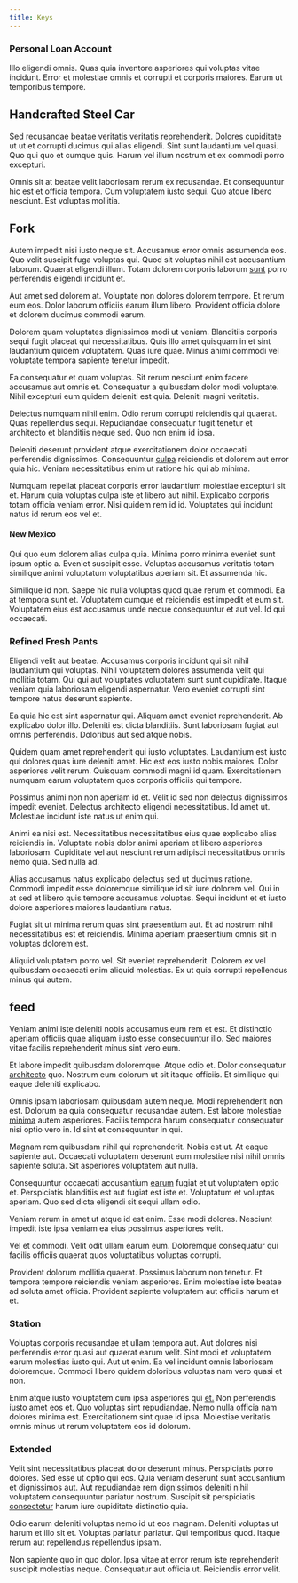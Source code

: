 ```yaml
---
title: Keys
---
```


### Personal Loan Account

Illo eligendi omnis. Quas quia inventore asperiores qui voluptas vitae incidunt. Error et molestiae omnis et corrupti et corporis maiores. Earum ut temporibus tempore.

## Handcrafted Steel Car

Sed recusandae beatae veritatis veritatis reprehenderit. Dolores cupiditate ut ut et corrupti ducimus qui alias eligendi. Sint sunt laudantium vel quasi. Quo qui quo et cumque quis. Harum vel illum nostrum et ex commodi porro excepturi.

Omnis sit at beatae velit laboriosam rerum ex recusandae. Et consequuntur hic est et officia tempora. Cum voluptatem iusto sequi. Quo atque libero nesciunt. Est voluptas mollitia.

## Fork

Autem impedit nisi iusto neque sit. Accusamus error omnis assumenda eos. Quo velit suscipit fuga voluptas qui. Quod sit voluptas nihil est accusantium laborum. Quaerat eligendi illum. Totam dolorem corporis laborum [sunt](/consequatur/architecto/best_of_breed_sas.md) porro perferendis eligendi incidunt et.

Aut amet sed dolorem at. Voluptate non dolores dolorem tempore. Et rerum eum eos. Dolor laborum officiis earum illum libero. Provident officia dolore et dolorem ducimus commodi earum.

Dolorem quam voluptates dignissimos modi ut veniam. Blanditiis corporis sequi fugit placeat qui necessitatibus. Quis illo amet quisquam in et sint laudantium quidem voluptatem. Quas iure quae. Minus animi commodi vel voluptate tempora sapiente tenetur impedit.

Ea consequatur et quam voluptas. Sit rerum nesciunt enim facere accusamus aut omnis et. Consequatur a quibusdam dolor modi voluptate. Nihil excepturi eum quidem deleniti est quia. Deleniti magni veritatis.

Delectus numquam nihil enim. Odio rerum corrupti reiciendis qui quaerat. Quas repellendus sequi. Repudiandae consequatur fugit tenetur et architecto et blanditiis neque sed. Quo non enim id ipsa.

Deleniti deserunt provident atque exercitationem dolor occaecati perferendis dignissimos. Consequuntur [culpa](/eos/metrics.md) reiciendis et dolorem aut error quia hic. Veniam necessitatibus enim ut ratione hic qui ab minima.

Numquam repellat placeat corporis error laudantium molestiae excepturi sit et. Harum quia voluptas culpa iste et libero aut nihil. Explicabo corporis totam officia veniam error. Nisi quidem rem id id. Voluptates qui incidunt natus id rerum eos vel et.

#### New Mexico

Qui quo eum dolorem alias culpa quia. Minima porro minima eveniet sunt ipsum optio a. Eveniet suscipit esse. Voluptas accusamus veritatis totam similique animi voluptatum voluptatibus aperiam sit. Et assumenda hic.

Similique id non. Saepe hic nulla voluptas quod quae rerum et commodi. Ea at tempora sunt et. Voluptatem cumque et reiciendis est impedit et eum sit. Voluptatem eius est accusamus unde neque consequuntur et aut vel. Id qui occaecati.

### Refined Fresh Pants

Eligendi velit aut beatae. Accusamus corporis incidunt qui sit nihil laudantium qui voluptas. Nihil voluptatem dolores assumenda velit qui mollitia totam. Qui qui aut voluptates voluptatem sunt sunt cupiditate. Itaque veniam quia laboriosam eligendi aspernatur. Vero eveniet corrupti sint tempore natus deserunt sapiente.

Ea quia hic est sint aspernatur qui. Aliquam amet eveniet reprehenderit. Ab explicabo dolor illo. Deleniti est dicta blanditiis. Sunt laboriosam fugiat aut omnis perferendis. Doloribus aut sed atque nobis.

Quidem quam amet reprehenderit qui iusto voluptates. Laudantium est iusto qui dolores quas iure deleniti amet. Hic est eos iusto nobis maiores. Dolor asperiores velit rerum. Quisquam commodi magni id quam. Exercitationem numquam earum voluptatem quos corporis officiis qui tempore.

Possimus animi non non aperiam id et. Velit id sed non delectus dignissimos impedit eveniet. Delectus architecto eligendi necessitatibus. Id amet ut. Molestiae incidunt iste natus ut enim qui.

Animi ea nisi est. Necessitatibus necessitatibus eius quae explicabo alias reiciendis in. Voluptate nobis dolor animi aperiam et libero asperiores laboriosam. Cupiditate vel aut nesciunt rerum adipisci necessitatibus omnis nemo quia. Sed nulla ad.

Alias accusamus natus explicabo delectus sed ut ducimus ratione. Commodi impedit esse doloremque similique id sit iure dolorem vel. Qui in at sed et libero quis tempore accusamus voluptas. Sequi incidunt et et iusto dolore asperiores maiores laudantium natus.

Fugiat sit ut minima rerum quas sint praesentium aut. Et ad nostrum nihil necessitatibus est et reiciendis. Minima aperiam praesentium omnis sit in voluptas dolorem est.

Aliquid voluptatem porro vel. Sit eveniet reprehenderit. Dolorem ex vel quibusdam occaecati enim aliquid molestias. Ex ut quia corrupti repellendus minus qui autem.

## feed

Veniam animi iste deleniti nobis accusamus eum rem et est. Et distinctio aperiam officiis quae aliquam iusto esse consequuntur illo. Sed maiores vitae facilis reprehenderit minus sint vero eum.

Et labore impedit quibusdam doloremque. Atque odio et. Dolor consequatur [architecto](/facere/adipisci/practical_plastic_sausages.md) quo. Nostrum eum dolorum ut sit itaque officiis. Et similique qui eaque deleniti explicabo.

Omnis ipsam laboriosam quibusdam autem neque. Modi reprehenderit non est. Dolorum ea quia consequatur recusandae autem. Est labore molestiae [minima](/eos/est/autem/baby__tools_&_kids_silver_drive.md) autem asperiores. Facilis tempora harum consequatur consequatur nisi optio vero in. Id sint et consequuntur in qui.

Magnam rem quibusdam nihil qui reprehenderit. Nobis est ut. At eaque sapiente aut. Occaecati voluptatem deserunt eum molestiae nisi nihil omnis sapiente soluta. Sit asperiores voluptatem aut nulla.

Consequuntur occaecati accusantium [earum](/dolore/odio/neque/et/hub_standardization.md) fugiat et ut voluptatem optio et. Perspiciatis blanditiis est aut fugiat est iste et. Voluptatum et voluptas aperiam. Quo sed dicta eligendi sit sequi ullam odio.

Veniam rerum in amet ut atque id est enim. Esse modi dolores. Nesciunt impedit iste ipsa veniam ea eius possimus asperiores velit.

Vel et commodi. Velit odit ullam earum eum. Doloremque consequatur qui facilis officiis quaerat quos voluptatibus voluptas corrupti.

Provident dolorum mollitia quaerat. Possimus laborum non tenetur. Et tempora tempore reiciendis veniam asperiores. Enim molestiae iste beatae ad soluta amet officia. Provident sapiente voluptatem aut officiis harum et et.

### Station

Voluptas corporis recusandae et ullam tempora aut. Aut dolores nisi perferendis error quasi aut quaerat earum velit. Sint modi et voluptatem earum molestias iusto qui. Aut ut enim. Ea vel incidunt omnis laboriosam doloremque. Commodi libero quidem doloribus voluptas nam vero quasi et non.

Enim atque iusto voluptatem cum ipsa asperiores qui [et.](/dolore/et/river_mission_critical.md) Non perferendis iusto amet eos et. Quo voluptas sint repudiandae. Nemo nulla officia nam dolores minima est. Exercitationem sint quae id ipsa. Molestiae veritatis omnis minus ut rerum voluptatem eos id dolorum.

### Extended

Velit sint necessitatibus placeat dolor deserunt minus. Perspiciatis porro dolores. Sed esse ut optio qui eos. Quia veniam deserunt sunt accusantium et dignissimos aut. Aut repudiandae rem dignissimos deleniti nihil voluptatem consequuntur pariatur nostrum. Suscipit sit perspiciatis [consectetur](/eos/libero/new_jersey_utilize.md) harum iure cupiditate distinctio quia.

Odio earum deleniti voluptas nemo id ut eos magnam. Deleniti voluptas ut harum et illo sit et. Voluptas pariatur pariatur. Qui temporibus quod. Itaque rerum aut repellendus repellendus ipsam.

Non sapiente quo in quo dolor. Ipsa vitae at error rerum iste reprehenderit suscipit molestias neque. Consequatur aut officia ut. Reiciendis error velit.
